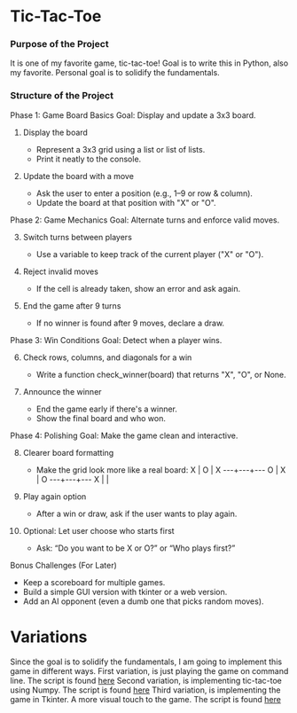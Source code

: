 # Tic-Tac-Toe
### Purpose of the Project

It is one of my favorite game, tic-tac-toe!
Goal is to write this in Python, also my favorite. Personal goal is to solidify the fundamentals.

### Structure of the Project

Phase 1: Game Board Basics
Goal: Display and update a 3x3 board.

1. Display the board
    - Represent a 3x3 grid using a list or list of lists.
    - Print it neatly to the console.

2. Update the board with a move
    - Ask the user to enter a position (e.g., 1–9 or row & column).
    - Update the board at that position with "X" or "O".

Phase 2: Game Mechanics
Goal: Alternate turns and enforce valid moves.

3. Switch turns between players
    - Use a variable to keep track of the current player ("X" or "O").

4. Reject invalid moves
    - If the cell is already taken, show an error and ask again.

5. End the game after 9 turns
    - If no winner is found after 9 moves, declare a draw.

Phase 3: Win Conditions
Goal: Detect when a player wins.

6. Check rows, columns, and diagonals for a win
    - Write a function check_winner(board) that returns "X", "O", or None.

7. Announce the winner
    - End the game early if there's a winner.
    - Show the final board and who won.

Phase 4: Polishing
Goal: Make the game clean and interactive.

8. Clearer board formatting
    - Make the grid look more like a real board:
        X | O | X
        ---+---+---
        O | X | O
        ---+---+---
        X |   |  

9. Play again option
    - After a win or draw, ask if the user wants to play again.

10. Optional: Let user choose who starts first
    - Ask: “Do you want to be X or O?” or “Who plays first?”

Bonus Challenges (For Later)
- Keep a scoreboard for multiple games.
- Build a simple GUI version with tkinter or a web version.
- Add an AI opponent (even a dumb one that picks random moves).

# Variations

Since the goal is to solidify the fundamentals, I am going to implement this game in different ways.
First variation, is just playing the game on command line. The script is found [here](./game_cmd.py)
Second variation, is implementing tic-tac-toe using Numpy. The script is found [here](./game_numpy.py)
Third variation, is implementing the game in Tkinter. A more visual touch to the game. The script is found [here](./game_tkinter.py)
